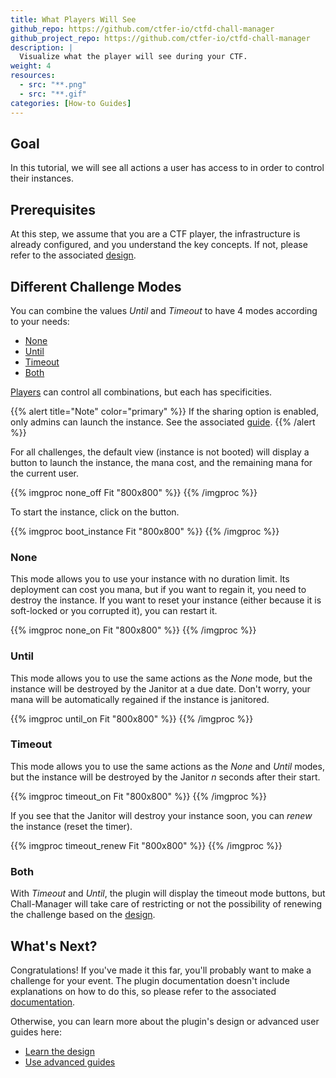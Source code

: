 ```yaml
---
title: What Players Will See
github_repo: https://github.com/ctfer-io/ctfd-chall-manager
github_project_repo: https://github.com/ctfer-io/ctfd-chall-manager
description: |
  Visualize what the player will see during your CTF.
weight: 4
resources:
  - src: "**.png"
  - src: "**.gif"
categories: [How-to Guides]
---
```


## Goal

In this tutorial, we will see all actions a user has access to in order to control their instances.

## Prerequisites

At this step, we assume that you are a CTF player, the infrastructure is already configured, and you understand the key concepts. If not, please refer to the associated [design](/docs/ctfd-chall-manager/design).

## Different Challenge Modes

You can combine the values *Until* and *Timeout* to have 4 modes according to your needs:
- [None](#none)
- [Until](#until)
- [Timeout](#timeout)
- [Both](#both)

[Players](/docs/chall-manager/glossary/#player) can control all combinations, but each has specificities.

{{% alert title="Note" color="primary" %}}
If the sharing option is enabled, only admins can launch the instance. See the associated [guide](/docs/ctfd-chall-manager/guides/panel).
{{% /alert %}}

For all challenges, the default view (instance is not booted) will display a button to launch the instance, the mana cost, and the remaining mana for the current user.

{{% imgproc none_off Fit "800x800" %}}
{{% /imgproc %}}

To start the instance, click on the button.

{{% imgproc boot_instance Fit "800x800" %}}
{{% /imgproc %}}

### None

This mode allows you to use your instance with no duration limit. Its deployment can cost you mana, but if you want to regain it, you need to destroy the instance. If you want to reset your instance (either because it is soft-locked or you corrupted it), you can restart it.

{{% imgproc none_on Fit "800x800" %}}
{{% /imgproc %}}

### Until

This mode allows you to use the same actions as the *None* mode, but the instance will be destroyed by the Janitor at a due date. Don't worry, your mana will be automatically regained if the instance is janitored.

{{% imgproc until_on Fit "800x800" %}}
{{% /imgproc %}}

### Timeout

This mode allows you to use the same actions as the *None* and *Until* modes, but the instance will be destroyed by the Janitor *n* seconds after their start.

{{% imgproc timeout_on Fit "800x800" %}}
{{% /imgproc %}}

If you see that the Janitor will destroy your instance soon, you can *renew* the instance (reset the timer).

{{% imgproc timeout_renew Fit "800x800" %}}
{{% /imgproc %}}

### Both

With *Timeout* and *Until*, the plugin will display the timeout mode buttons, but Chall-Manager will take care of restricting or not the possibility of renewing the challenge based on the [design](/docs/chall-manager/design/expiration/).

## What's Next?

Congratulations! If you've made it this far, you'll probably want to make a challenge for your event. The plugin documentation doesn't include explanations on how to do this, so please refer to the associated [documentation](/docs/chall-manager/challmaker-guides/).

Otherwise, you can learn more about the plugin's design or advanced user guides here:
- [Learn the design](/docs/ctfd-chall-manager/design)
- [Use advanced guides](/docs/ctfd-chall-manager/guides)